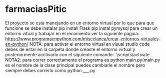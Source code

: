 # farmaciasPitic
El proyecto se esta manejando en un entorno virtual por lo que para que funcione se debe instalar
pip install Flask
pip instal pymysql
para crear un entorno vitual y trabajar en el recomiento ver la siguiente pagina:
https://www.programaenpython.com/miscelanea/crear-entornos-virtuales-en-python/
NOTA: para activar el entorno virtual en visual studio code debes de estar en la carpeta donde creaste el entorno virtual y posteriormente acctivarlo con el siguiente
comando: .\scripts\activate
NOTA2: para correr correctamente el programa es python main.py(main.py es el nombre de la clase principal puedes cambiarle el nombre pero siempre debes correrlo como 
python ___.py
